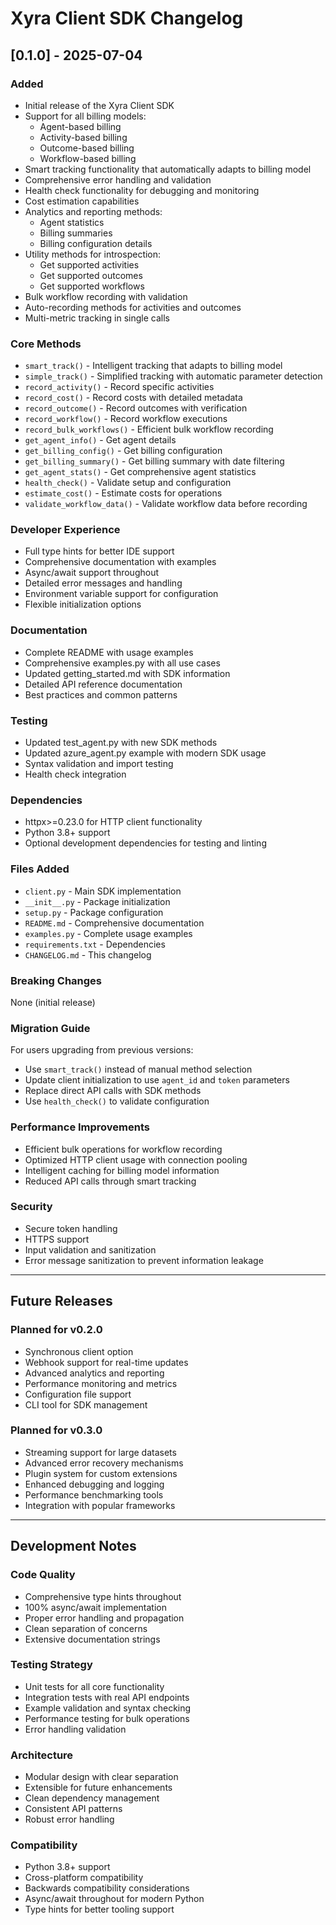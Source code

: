 # Xyra Client SDK Changelog

## [0.1.0] - 2025-07-04

### Added
- Initial release of the Xyra Client SDK
- Support for all billing models:
  - Agent-based billing
  - Activity-based billing
  - Outcome-based billing
  - Workflow-based billing
- Smart tracking functionality that automatically adapts to billing model
- Comprehensive error handling and validation
- Health check functionality for debugging and monitoring
- Cost estimation capabilities
- Analytics and reporting methods:
  - Agent statistics
  - Billing summaries
  - Billing configuration details
- Utility methods for introspection:
  - Get supported activities
  - Get supported outcomes  
  - Get supported workflows
- Bulk workflow recording with validation
- Auto-recording methods for activities and outcomes
- Multi-metric tracking in single calls

### Core Methods
- `smart_track()` - Intelligent tracking that adapts to billing model
- `simple_track()` - Simplified tracking with automatic parameter detection
- `record_activity()` - Record specific activities
- `record_cost()` - Record costs with detailed metadata
- `record_outcome()` - Record outcomes with verification
- `record_workflow()` - Record workflow executions
- `record_bulk_workflows()` - Efficient bulk workflow recording
- `get_agent_info()` - Get agent details
- `get_billing_config()` - Get billing configuration
- `get_billing_summary()` - Get billing summary with date filtering
- `get_agent_stats()` - Get comprehensive agent statistics
- `health_check()` - Validate setup and configuration
- `estimate_cost()` - Estimate costs for operations
- `validate_workflow_data()` - Validate workflow data before recording

### Developer Experience
- Full type hints for better IDE support
- Comprehensive documentation with examples
- Async/await support throughout
- Detailed error messages and handling
- Environment variable support for configuration
- Flexible initialization options

### Documentation
- Complete README with usage examples
- Comprehensive examples.py with all use cases
- Updated getting_started.md with SDK information
- Detailed API reference documentation
- Best practices and common patterns

### Testing
- Updated test_agent.py with new SDK methods
- Updated azure_agent.py example with modern SDK usage
- Syntax validation and import testing
- Health check integration

### Dependencies
- httpx>=0.23.0 for HTTP client functionality
- Python 3.8+ support
- Optional development dependencies for testing and linting

### Files Added
- `client.py` - Main SDK implementation
- `__init__.py` - Package initialization
- `setup.py` - Package configuration
- `README.md` - Comprehensive documentation
- `examples.py` - Complete usage examples
- `requirements.txt` - Dependencies
- `CHANGELOG.md` - This changelog

### Breaking Changes
None (initial release)

### Migration Guide
For users upgrading from previous versions:
- Use `smart_track()` instead of manual method selection
- Update client initialization to use `agent_id` and `token` parameters
- Replace direct API calls with SDK methods
- Use `health_check()` to validate configuration

### Performance Improvements
- Efficient bulk operations for workflow recording
- Optimized HTTP client usage with connection pooling
- Intelligent caching for billing model information
- Reduced API calls through smart tracking

### Security
- Secure token handling
- HTTPS support
- Input validation and sanitization
- Error message sanitization to prevent information leakage

---

## Future Releases

### Planned for v0.2.0
- Synchronous client option
- Webhook support for real-time updates
- Advanced analytics and reporting
- Performance monitoring and metrics
- Configuration file support
- CLI tool for SDK management

### Planned for v0.3.0
- Streaming support for large datasets
- Advanced error recovery mechanisms
- Plugin system for custom extensions
- Enhanced debugging and logging
- Performance benchmarking tools
- Integration with popular frameworks

---

## Development Notes

### Code Quality
- Comprehensive type hints throughout
- 100% async/await implementation
- Proper error handling and propagation
- Clean separation of concerns
- Extensive documentation strings

### Testing Strategy
- Unit tests for all core functionality
- Integration tests with real API endpoints
- Example validation and syntax checking
- Performance testing for bulk operations
- Error handling validation

### Architecture
- Modular design with clear separation
- Extensible for future enhancements
- Clean dependency management
- Consistent API patterns
- Robust error handling

### Compatibility
- Python 3.8+ support
- Cross-platform compatibility
- Backwards compatibility considerations
- Async/await throughout for modern Python
- Type hints for better tooling support
